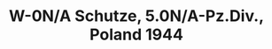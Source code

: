 ---
layout: product
title: "W-0N/A Schutze, 5.0N/A-Pz.Div., Poland 1944"
price: "TBA" 
desc: "Maketa"
img_path: "/assets/img/RDM35004.jpg"
brand: "N/A"
available: false
special_offer: false
new: false
soon: false
cat: "010000"
subcat: "013100"
subsubcat: "0N/A"
sifra: "RDM35004"
popular: true
---